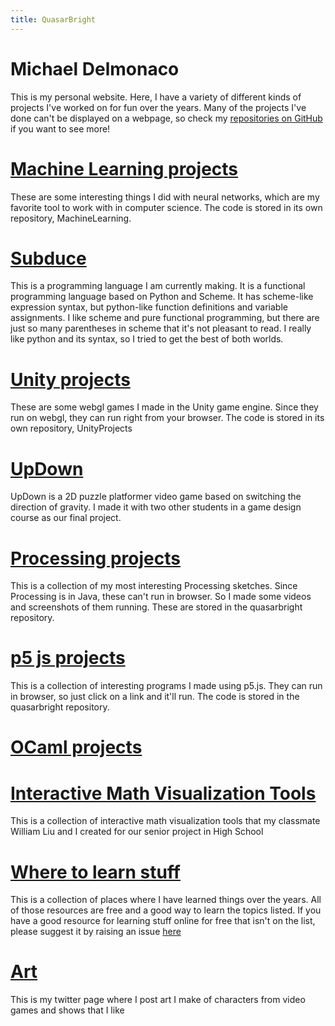```yaml
---
title: QuasarBright
---
```

# Michael Delmonaco
This is my personal website. Here, I have a variety of different kinds of projects I've worked on for fun over the years. Many of the projects I've done can't be displayed on a webpage, so check my [repositories on GitHub](https://github.com/quasarbright) if you want to see more!
# [Machine Learning projects](https://quasarbright.github.io/MachineLearning/README)
These are some interesting things I did with neural networks, which are my favorite tool to work with in computer science. The code is stored in its own repository, MachineLearning.
# [Subduce](https://subduce.readthedocs.io/en/latest/#)
This is a programming language I am currently making. It is a functional programming language based on Python and Scheme. It has scheme-like expression syntax, but python-like function definitions and variable assignments. I like scheme and pure functional programming, but there are just so many parentheses in scheme that it's not pleasant to read. I really like python and its syntax, so I tried to get the best of both worlds.
# [Unity projects](https://quasarbright.github.io/UnityProjects/)
These are some webgl games I made in the Unity game engine. Since they run on webgl, they can run right from your browser. The code is stored in its own repository, UnityProjects
# [UpDown](https://quasarbright.github.io/UpDownPages/)  
UpDown is a 2D puzzle platformer video game based on switching the direction of gravity. I made it with two other students in a game design course as our final project.
# [Processing projects](https://quasarbright.github.io/processing/)
This is a collection of my most interesting Processing sketches. Since Processing is in Java, these can't run in browser. So I made some videos and screenshots of them running. These are stored in the quasarbright repository.
# [p5 js projects](https://quasarbright.github.io/p5js/index)
This is a collection of interesting programs I made using p5.js. They can run in browser, so just click on a link and it'll run. The code is stored in the quasarbright repository.
# [OCaml projects](https://quasarbright.github.io/OCaml/index)
# [Interactive Math Visualization Tools](https://quasarbright.github.io/ThreePeriods/)
This is a collection of interactive math visualization tools that my classmate William Liu and I created for our senior project in High School
# [Where to learn stuff](https://quasarbright.github.io/where%20to%20learn%20stuff)
This is a collection of places where I have learned things over the years. All of those resources are free and a good way to learn the topics listed. If you have a good resource for learning stuff online for free that isn't on the list, please suggest it by raising an issue [here](https://github.com/quasarbright/quasarbright.github.io/issues)
# [Art](https://twitter.com/QuasarBright)
This is my twitter page where I post art I make of characters from video games and shows that I like
